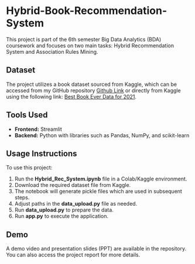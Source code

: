 # Hybrid-Book-Recommendation-System

This project is part of the 6th semester Big Data Analytics (BDA) coursework and focuses on two main tasks: Hybrid Recommendation System and Association Rules Mining.

## Dataset

The project utilizes a book dataset sourced from Kaggle, which can be accessed from my GitHub repository [Github Link](https://github.com/AllahRakha1234/Datasets/tree/master) or directly from Kaggle using the following link: [Best Book Ever Data for 2021](https://www.kaggle.com/datasets/shashwatwork/best-book-ever-data-for-2021).

## Tools Used

- **Frontend:** Streamlit
- **Backend:** Python with libraries such as Pandas, NumPy, and scikit-learn

## Usage Instructions

To use this project:

1. Run the **Hybrid_Rec_System.ipynb** file in a Colab/Kaggle environment.
2. Download the required dataset file from Kaggle.
3. The notebook will generate pickle files which are used in subsequent steps.
4. Adjust paths in the **data_upload.py** file as needed.
5. Run **data_upload.py** to prepare the data.
6. Run **app.py** to execute the application.

## Demo

A demo video and presentation slides (PPT) are available in the repository. You can also access the project report for more details.
